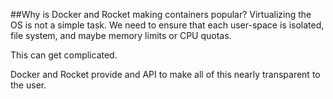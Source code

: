 ##Why is Docker and Rocket making containers popular?
Virtualizing the OS is not a simple task.  We need to ensure that each user-space is isolated, file system, and maybe memory limits or CPU quotas.

This can get complicated.

Docker and Rocket provide and API to make all of this nearly transparent to the user.

